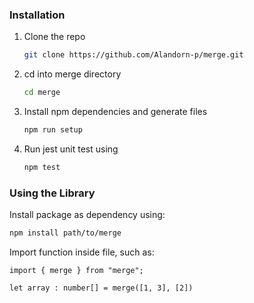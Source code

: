 ### Installation

1. Clone the repo
   ```sh
   git clone https://github.com/Alandorn-p/merge.git
   ```
2. cd into merge directory
   ```sh
   cd merge
   ```
3. Install npm dependencies and generate files
   ```sh
   npm run setup
   ```
4. Run jest unit test using
   ```sh
   npm test
   ```


### Using the Library

Install package as dependency using:
   ```sh
   npm install path/to/merge
   ```

Import function inside file, such as:
   ```
   import { merge } from "merge";

   let array : number[] = merge([1, 3], [2])
   ```
